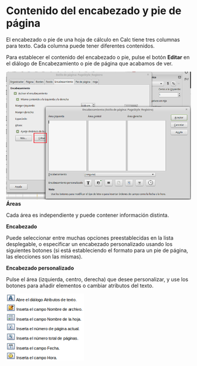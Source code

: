 
# Contenido del encabezado y pie de página

El encabezado o pie de una hoja de cálculo en Calc tiene tres columnas para texto. Cada columna puede tener diferentes contenidos.

Para establecer el contenido del encabezado o pie, pulse el botón **Editar** en el diálogo de Encabezamiento o pie de página que acabamos de ver.

![](img/Seleccion_320.png)
**Áreas**

Cada área es independiente y puede contener información distinta.

**Encabezado**

Puede seleccionar entre muchas opciones preestablecidas en la lista desplegable, o especificar un encabezado personalizado usando los siguientes botones (si está estableciendo el formato para un pie de página, las elecciones son las mismas).

**Encabezado personalizado**

Pulse el área (izquierda, centro, derecha) que desee personalizar, y use los botones para añadir elementos o cambiar atributos del texto.

![](img/Seleccion_321.png)
